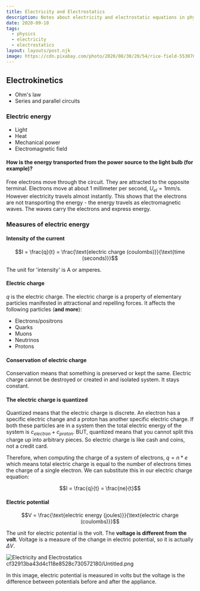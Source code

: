 ```yaml
---
title: Electricity and Electrostatics
description: Notes about electricity and electrostatic equations in physics.
date: 2020-09-10
tags:
  - physics
  - electricity
  - electrostatics
layout: layouts/post.njk
image: https://cdn.pixabay.com/photo/2020/08/30/20/54/rice-field-5530707_1280.jpg
---
```


## Electrokinetics

- Ohm's law
- Series and parallel circuits

### Electric energy

- Light
- Heat
- Mechanical power
- Electromagnetic field

#### How is the energy transported from the power source to the light bulb (for example)?

Free electrons move through the circuit. They are attracted to the opposite terminal. Electrons move at about 1 millimeter per second, $U_{el} = 1$mm/s. However electricity travels almost instantly. This shows that the electrons are not transporting the energy - the energy travels as electromagnetic waves. The waves carry the electrons and express energy.

### Measures of electric energy

#### Intensity of the current

$$I = \frac{q}{t} = \frac{\text{electric charge (coulombs)}}{\text{time (seconds)}}$$

The unit for 'intensity' is A or amperes. 

#### Electric charge

$q$ is the electric charge. The electric charge is a property of elementary particles manifested in attractional and repelling forces. It affects the following particles (**and more**):

- Electrons/positrons
- Quarks
- Muons
- Neutrinos
- Protons

#### Conservation of electric charge

Conservation means that something is preserved or kept the same. Electric charge cannot be destroyed or created in and isolated system. It stays constant.

#### The electric charge is quantized

Quantized means that the electric charge is discrete. An electron has a specific electric change and a proton has another specific electric charge. If both these particles are in a system then the total electric energy of the system is $c_{electron} + c_{proton}$. BUT, quantized means that you cannot split this charge up into arbitrary pieces. So electric charge is like cash and coins, not a credit card.

Therefore, when computing the charge of a system of electrons, $q = n * e$ which means total electric charge is equal to the number of electrons times the charge of a single electron. We can substitute this in our electric charge equation:

$$I = \frac{q}{t} = \frac{ne}{t}$$

#### Electric potential

$$V = \frac{\text{electric energy (joules)}}{\text{electric charge (coulombs)}}$$

The unit for electric potential is the volt. The **voltage is different from the volt**. Voltage is a measure of the change in electric potential, so it is actually $\Delta V$.

![Electricity and Electrostatics cf32913ba43d4c118e8528c730572180/Untitled.png](https://cdn.srg.codes/images/notes/Electricity%20and%20Electrostatics%20cf32913ba43d4c118e8528c730572180/Untitled.png)

In this image, electric potential is measured in volts but the voltage is the difference between potentials before and after the appliance.